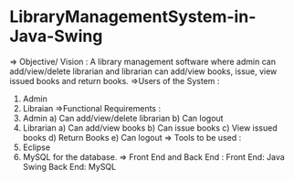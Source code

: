 # LibraryManagementSystem-in-Java-Swing
=> Objective/ Vision :
A library management software where admin can add/view/delete librarian and librarian can add/view books, issue, view issued books and return books.
=>Users of the System :
1) Admin
2) Libraian
=>Functional Requirements :
1) Admin
a) Can add/view/delete librarian
b) Can logout
2) Librarian
a) Can add/view books
b) Can issue books
c) View issued books
d) Return Books
e) Can logout
=> Tools to be used : 
1) Eclipse 
2) MySQL for the database.
=> Front End and Back End :
Front End: Java Swing
Back End: MySQL
